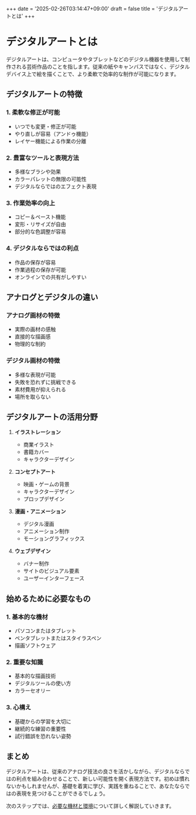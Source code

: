 +++
date = '2025-02-26T03:14:47+09:00'
draft = false
title = 'デジタルアートとは'
+++

# デジタルアートとは

デジタルアートは、コンピュータやタブレットなどのデジタル機器を使用して制作される芸術作品のことを指します。従来の紙やキャンバスではなく、デジタルデバイス上で絵を描くことで、より柔軟で効率的な制作が可能になります。

## デジタルアートの特徴

### 1. 柔軟な修正が可能
- いつでも変更・修正が可能
- やり直しが容易（アンドゥ機能）
- レイヤー機能による作業の分離

### 2. 豊富なツールと表現方法
- 多様なブラシや効果
- カラーパレットの無限の可能性
- デジタルならではのエフェクト表現

### 3. 作業効率の向上
- コピー＆ペースト機能
- 変形・リサイズが自由
- 部分的な色調整が容易

### 4. デジタルならではの利点
- 作品の保存が容易
- 作業過程の保存が可能
- オンラインでの共有がしやすい

## アナログとデジタルの違い

### アナログ画材の特徴
- 実際の画材の感触
- 直接的な描画感
- 物理的な制約

### デジタル画材の特徴
- 多様な表現が可能
- 失敗を恐れずに挑戦できる
- 素材費用が抑えられる
- 場所を取らない

## デジタルアートの活用分野

1. **イラストレーション**
   - 商業イラスト
   - 書籍カバー
   - キャラクターデザイン

2. **コンセプトアート**
   - 映画・ゲームの背景
   - キャラクターデザイン
   - プロップデザイン

3. **漫画・アニメーション**
   - デジタル漫画
   - アニメーション制作
   - モーショングラフィックス

4. **ウェブデザイン**
   - バナー制作
   - サイトのビジュアル要素
   - ユーザーインターフェース

## 始めるために必要なもの

### 1. 基本的な機材
- パソコンまたはタブレット
- ペンタブレットまたはスタイラスペン
- 描画ソフトウェア

### 2. 重要な知識
- 基本的な描画技術
- デジタルツールの使い方
- カラーセオリー

### 3. 心構え
- 基礎からの学習を大切に
- 継続的な練習の重要性
- 試行錯誤を恐れない姿勢

## まとめ

デジタルアートは、従来のアナログ技法の良さを活かしながら、デジタルならではの利点を組み合わせることで、新しい可能性を開く表現方法です。初めは慣れないかもしれませんが、基礎を着実に学び、実践を重ねることで、あなたならではの表現を見つけることができるでしょう。

次のステップでは、[必要な機材と環境](/posts/digital-art-equipment)について詳しく解説していきます。
